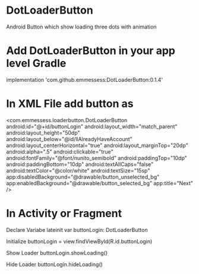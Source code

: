 # DotLoaderButton
Android Button which show loading three dots with animation

# Add DotLoaderButton in your app level Gradle

implementation 'com.github.emmessess:DotLoaderButton:0.1.4'

# In XML File add button as

 <com.emmessess.loaderbutton.DotLoaderButton
            android:id="@+id/buttonLogin"
            android:layout_width="match_parent"
            android:layout_height="50dp"
            android:layout_below="@id/llAlreadyHaveAccount"
            android:layout_centerHorizontal="true"
            android:layout_marginTop="20dp"
            android:alpha=".5"
            android:clickable="true"
            android:fontFamily="@font/nunito_semibold"
            android:paddingTop="10dp"
            android:paddingBottom="10dp"
            android:textAllCaps="false"
            android:textColor="@color/white"
            android:textSize="15sp"
            app:disabledBackground="@drawable/button_unselected_bg"
            app:enabledBackground="@drawable/button_selected_bg"
            app:title="Next" />
            
# In Activity or Fragment
Declare Variabe 
lateinit var buttonLogin: DotLoaderButton

Initialize
buttonLogin = view.findViewById(R.id.buttonLogin)

Show Loader
buttonLogin.showLoading()

Hide Loader
buttonLogin.hideLoading()


